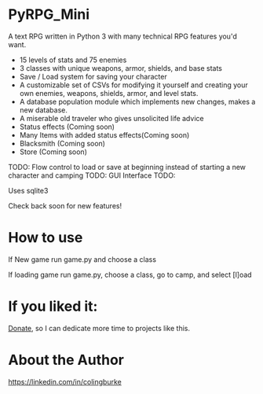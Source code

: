 # PyRPG_Mini

A text RPG written in Python 3 with many technical RPG features you'd want. 
* 15 levels of stats and 75 enemies
* 3 classes with unique weapons, armor, shields, and base stats
* Save / Load system for saving your character
* A customizable set of CSVs for modifying it yourself and creating your own enemies, weapons, shields, armor, and level stats.
* A database population module which implements new changes, makes a new database.
* A miserable old traveler who gives unsolicited life advice
* Status effects (Coming soon)
* Many Items with added status effects(Coming soon)
* Blacksmith (Coming soon)
* Store (Coming soon)

TODO: Flow control to load or save at beginning instead of starting a new character and camping
TODO: GUI Interface
TODO:

Uses sqlite3

Check back soon for new features!

# How to use

If New game run game.py and choose a class

If loading game run game.py, choose a class, go to camp, and select [l]oad

# If you liked it:

[Donate](https://www.paypal.me/gitcraw), so I can dedicate more time to projects like this.

# About the Author

https://linkedin.com/in/colingburke
